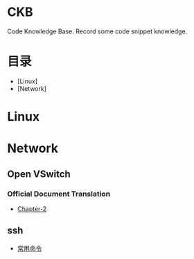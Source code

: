 # CKB
Code  Knowledge Base. Record some code snippet knowledge.

# 目录
- [Linux]
- [Network]

# Linux

# Network
## Open VSwitch
### Official Document Translation
- [Chapter-2](./docs/Network/Open%20VSwitch/translate/Chapter-2.md)

## ssh
- [常用命令]()


